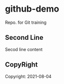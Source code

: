 # github-demo
Repo. for Git training
## Second Line
Secod line content

## CopyRight
Copyright: 2021-08-04